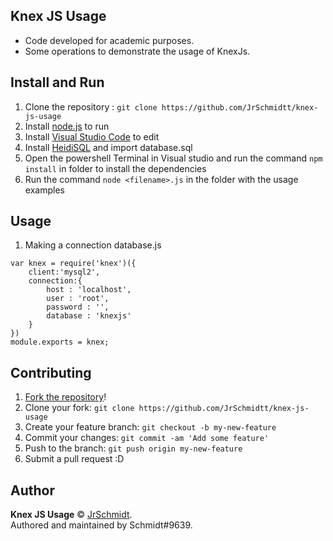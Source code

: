## **Knex JS Usage**

* Code developed for academic purposes.
* Some operations to demonstrate the usage of KnexJs.

## Install and Run
1. Clone the repository : `git clone https://github.com/JrSchmidtt/knex-js-usage`
2. Install [node.js](https://nodejs.org/en/) to run 
3. Install [Visual Studio Code](https://code.visualstudio.com/) to edit 
4. Install [HeidiSQL](https://www.heidisql.com) and import database.sql
5. Open the powershell Terminal in Visual studio and run the command ``` npm install ``` in folder to install the dependencies
6. Run the command ```node <filename>.js``` in the folder with the usage examples

## Usage
1. Making a connection database.js

```
var knex = require('knex')({
    client:'mysql2',
    connection:{
        host : 'localhost',
        user : 'root',
        password : '',
        database : 'knexjs'
    }
})
module.exports = knex;
```





## Contributing

1. [Fork the repository](https://github.com/JrSchmidtt/knex-js-usage/fork)!
2. Clone your fork: `git clone https://github.com/JrSchmidtt/knex-js-usage`
3. Create your feature branch: `git checkout -b my-new-feature`
4. Commit your changes: `git commit -am 'Add some feature'`
5. Push to the branch: `git push origin my-new-feature`
6. Submit a pull request :D

## Author

**Knex JS Usage** © [JrSchmidt](https://github.com/JrSchmidtt).  
Authored and maintained by Schmidt#9639.


